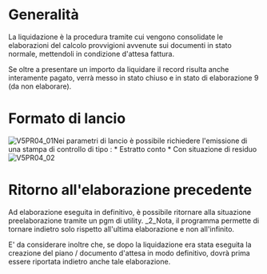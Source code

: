 # Generalità
La liquidazione è la procedura tramite cui vengono consolidate le elaborazioni del calcolo provvigioni avvenute sui documenti in stato normale, mettendoli in condizione d'attesa fattura.

Se oltre a presentare un importo da liquidare il record risulta anche interamente pagato, verrà messo in stato chiuso e in stato di elaborazione 9 (da non elaborare).

# Formato di lancio
![V5PR04_01](http://localhost:3000/immagini/MBDOC_OGG-P_V5PR04/V5PR04_01.png)Nei parametri di lancio è possibile richiedere l'emissione di una stampa di controllo di tipo : 
 \* Estratto conto
 \* Con situazione di residuo
![V5PR04_02](http://localhost:3000/immagini/MBDOC_OGG-P_V5PR04/V5PR04_02.png)
# Ritorno all'elaborazione precedente
Ad elaborazione eseguita in definitivo, è possibile ritornare alla situazione preelaborazione tramite un pgm di utility.
_2_Nota, il programma permette di tornare indietro solo rispetto all'ultima elaborazione e non all'infinito.

E' da considerare inoltre che, se dopo la liquidazione era stata eseguita la creazione del piano / documento d'attesa in modo definitivo, dovrà prima essere riportata indietro anche tale elaborazione.
